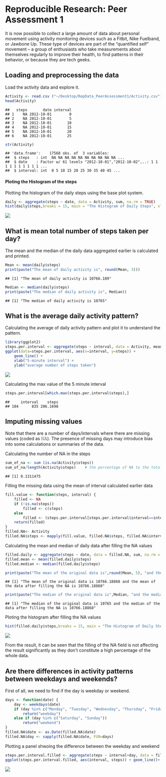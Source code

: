 # Reproducible Research: Peer Assessment 1
It is now possible to collect a large amount of data about personal movement using activity monitoring devices such as a Fitbit, Nike Fuelband, or Jawbone Up. These type of devices are part of the “quantified self” movement – a group of enthusiasts who take measurements about themselves regularly to improve their health, to find patterns in their behavior, or because they are tech geeks.

## Loading and preprocessing the data
Load the activity data and explore it.


```r
Activity <- read.csv ("~/Desktop/RepData_PeerAssessment1/Activity.csv")
head(Activity)
```

```
##   steps       date interval
## 1    NA 2012-10-01        0
## 2    NA 2012-10-01        5
## 3    NA 2012-10-01       10
## 4    NA 2012-10-01       15
## 5    NA 2012-10-01       20
## 6    NA 2012-10-01       25
```

```r
str(Activity)
```

```
## 'data.frame':	17568 obs. of  3 variables:
##  $ steps   : int  NA NA NA NA NA NA NA NA NA NA ...
##  $ date    : Factor w/ 61 levels "2012-10-01","2012-10-02",..: 1 1 1 1 1 1 1 1 1 1 ...
##  $ interval: int  0 5 10 15 20 25 30 35 40 45 ...
```
#### Ploting the Histogram of the steps
Plotting the histogram of the daily steps using the base plot system.

```r
daily <- aggregate(steps ~ date, data = Activity, sum, na.rm = TRUE)
hist(daily$steps,breaks = 15, main = "The Histogram of Daily Steps", xlab = "Number of steps", col = "red")
```

![](PA1_template_files/figure-html/unnamed-chunk-2-1.png)

## What is mean total number of steps taken per day?
The mean and the median of the daily data aggregated earlier is calculated and printed.

```r
Mean <- mean(daily$steps)
print(paste("The mean of daily activity is", round(Mean, 3)))
```

```
## [1] "The mean of daily activity is 10766.189"
```

```r
Median <- median(daily$steps)
print(paste("The median of daily activity is", Median))
```

```
## [1] "The median of daily activity is 10765"
```

## What is the average daily activity pattern?

Calculating the average of daily activity pattern and plot it to understand the pattern. 


```r
library(ggplot2)
steps.per.interval <- aggregate(steps ~ interval, data = Activity, mean, na.rm = TRUE)
ggplot(data=steps.per.interval, aes(x=interval, y=steps)) +
    geom_line() +
    xlab("5-minute interval") +
    ylab("average number of steps taken")
```

![](PA1_template_files/figure-html/unnamed-chunk-4-1.png)

Calculating the max value of the 5 minute interval 

```r
steps.per.interval[which.max(steps.per.interval$steps),]
```

```
##     interval    steps
## 104      835 206.1698
```
## Imputing missing values
Note that there are a number of days/intervals where there are missing values (coded as 𝙽𝙰). The presence of missing days may introduce bias into some calculations or summaries of the data.

Calculating the number of NA in the steps

```r
sum_of_na <- sum (is.na(Activity$steps))
sum_of_na/length(Activity$steps)    # the percentage of NA to the total data
```

```
## [1] 0.1311475
```

Filling the missing data using the mean of interval calculated earlier data 


```r
fill.value <- function(steps, interval) {
    filled <- NA
    if (!is.na(steps))
        filled <- c(steps)
    else
        filled <- (steps.per.interval[steps.per.interval$interval==interval, "steps"])
    return(filled)
}
filled.NA<- Activity
filled.NA$steps <- mapply(fill.value, filled.NA$steps, filled.NA$interval)
```

Calculating the mean and median of daily data after filling the NA values


```r
filled.daily <- aggregate(steps ~ date, data = filled.NA, sum, na.rm = TRUE)
filled.mean <- mean(filled.daily$steps)
filled.median <- median(filled.daily$steps)

print(paste("The mean of the original data is",round(Mean, 5), "and the mean of the data after filling the NA is",round(filled.mean, 5)))
```

```
## [1] "The mean of the original data is 10766.18868 and the mean of the data after filling the NA is 10766.18868"
```

```r
print(paste("The median of the original data is",Median, "and the median of the data after filling the NA is",round(filled.median,5 )))
```

```
## [1] "The median of the original data is 10765 and the median of the data after filling the NA is 10766.18868"
```

Ploting the histogram after filling the NA values

```r
hist(filled.daily$steps,breaks = 15, main = "The Histogram of Daily Steps filled NA", xlab = "Number of steps", col = "red")
```

![](PA1_template_files/figure-html/unnamed-chunk-9-1.png)

From the result, it can be seen that the filling of the NA field is not affecting the result significantly as they don't constitute a high percentage of the whole data. 

## Are there differences in activity patterns between weekdays and weekends?
First of all, we need to find if the day is weekday or weekend.


```r
days <- function(date) {
    day <- weekdays(date)
    if (day %in% c("Monday", "Tuesday", "Wednesday", "Thursday", "Friday"))
        return("weekday")
    else if (day %in% c("Saturday", "Sunday"))
        return("weekend")
}
filled.NA$date <- as.Date(filled.NA$date)
filled.NA$day <- sapply(filled.NA$date, FUN=days)
```

Plotting a panel shwoing the difference between the weekday and weekend


```r
steps.per.interval.filled <- aggregate(steps ~ interval+day, data = filled.NA, sum, na.rm = TRUE)
ggplot(steps.per.interval.filled, aes(interval, steps)) + geom_line()+ facet_grid(day~.)+ xlab("Intervals")+ ylab("Number of Steps")
```

![](PA1_template_files/figure-html/unnamed-chunk-11-1.png)
